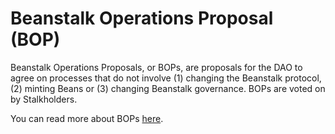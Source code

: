 # Beanstalk Operations Proposal (BOP)

Beanstalk Operations Proposals, or BOPs, are proposals for the DAO to agree on processes that do not involve (1) changing the Beanstalk protocol, (2) minting Beans or (3) changing Beanstalk governance. BOPs are voted on by Stalkholders.

You can read more about BOPs [here](https://docs.bean.money/almanac/governance/proposals#bop).